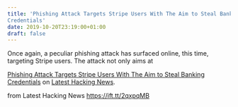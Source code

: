 ```yaml
---
title: 'Phishing Attack Targets Stripe Users With The Aim to Steal Banking
Credentials'
date: 2019-10-20T23:19:00+01:00
draft: false
---
```


Once again, a peculiar phishing attack has surfaced online, this time, targeting Stripe users. The attack not only aims at

[Phishing Attack Targets Stripe Users With The Aim to Steal Banking Credentials](https://latesthackingnews.com/2019/10/20/phishing-attack-targets-stripe-users-with-the-aim-to-steal-banking-credentials/) on [Latest Hacking News](https://latesthackingnews.com).

  
  
from Latest Hacking News https://ift.tt/2qxpqMB